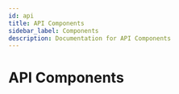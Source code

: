 ```yaml
---
id: api
title: API Components
sidebar_label: Components
description: Documentation for API Components
---
```


# API Components
